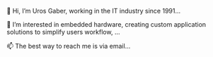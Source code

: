 👋 Hi, I’m Uros Gaber, working in the IT industry since 1991...

👀 I’m interested in embedded hardware, creating custom application solutions to simplify users workflow, ...

📫 The best way to reach me is via email...

<!---
urosg80/urosg80 is a ✨ special ✨ repository because its `README.md` (this file) appears on your GitHub profile.
You can click the Preview link to take a look at your changes.
--->
